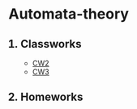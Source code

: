 
<h1>Automata-theory</h1>
<ol>
<h2><li > Classworks</li></h2>
   <ul>
<li> <a href="https://maya-karahbala.github.io/Automata-theory/Classworks/Cw2.html">CW2</a></li>

 <li> <a href="https://maya-karahbala.github.io/Automata-theory/Classworks/Cw3.html">CW3</a></li>
      
  </ul>     
  <h2><li > Homeworks </li></h2>


